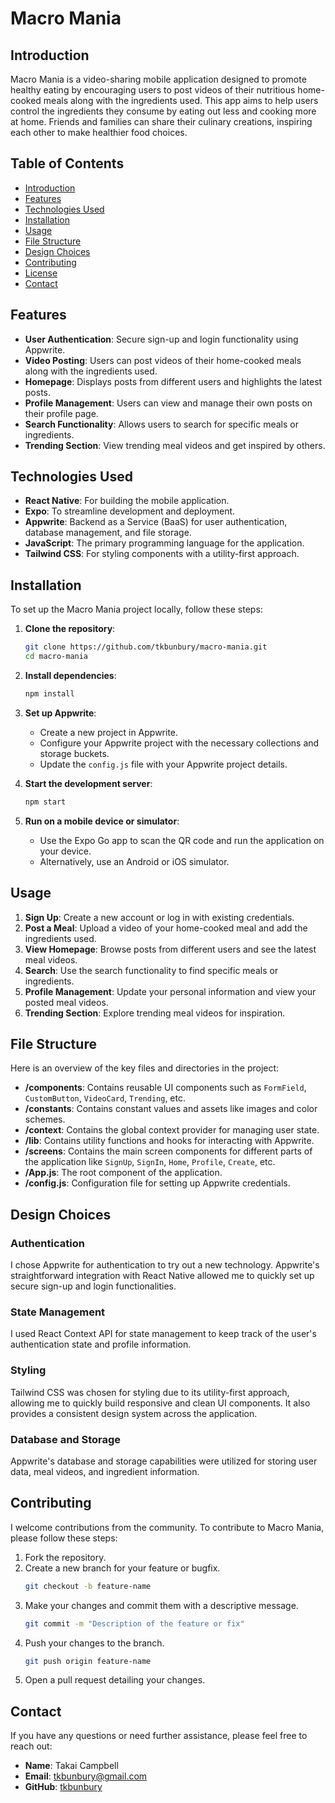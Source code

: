 # Macro Mania

## Introduction

Macro Mania is a video-sharing mobile application designed to promote healthy eating by encouraging users to post videos of their nutritious home-cooked meals along with the ingredients used. This app aims to help users control the ingredients they consume by eating out less and cooking more at home. Friends and families can share their culinary creations, inspiring each other to make healthier food choices.

## Table of Contents

- [Introduction](#introduction)
- [Features](#features)
- [Technologies Used](#technologies-used)
- [Installation](#installation)
- [Usage](#usage)
- [File Structure](#file-structure)
- [Design Choices](#design-choices)
- [Contributing](#contributing)
- [License](#license)
- [Contact](#contact)

## Features

- **User Authentication**: Secure sign-up and login functionality using Appwrite.
- **Video Posting**: Users can post videos of their home-cooked meals along with the ingredients used.
- **Homepage**: Displays posts from different users and highlights the latest posts.
- **Profile Management**: Users can view and manage their own posts on their profile page.
- **Search Functionality**: Allows users to search for specific meals or ingredients.
- **Trending Section**: View trending meal videos and get inspired by others.

## Technologies Used

- **React Native**: For building the mobile application.
- **Expo**: To streamline development and deployment.
- **Appwrite**: Backend as a Service (BaaS) for user authentication, database management, and file storage.
- **JavaScript**: The primary programming language for the application.
- **Tailwind CSS**: For styling components with a utility-first approach.

## Installation

To set up the Macro Mania project locally, follow these steps:

1. **Clone the repository**:
    ```bash
    git clone https://github.com/tkbunbury/macro-mania.git
    cd macro-mania
    ```

2. **Install dependencies**:
    ```bash
    npm install
    ```

3. **Set up Appwrite**:
    - Create a new project in Appwrite.
    - Configure your Appwrite project with the necessary collections and storage buckets.
    - Update the `config.js` file with your Appwrite project details.

4. **Start the development server**:
    ```bash
    npm start
    ```

5. **Run on a mobile device or simulator**:
    - Use the Expo Go app to scan the QR code and run the application on your device.
    - Alternatively, use an Android or iOS simulator.

## Usage

1. **Sign Up**: Create a new account or log in with existing credentials.
2. **Post a Meal**: Upload a video of your home-cooked meal and add the ingredients used.
3. **View Homepage**: Browse posts from different users and see the latest meal videos.
4. **Search**: Use the search functionality to find specific meals or ingredients.
5. **Profile Management**: Update your personal information and view your posted meal videos.
6. **Trending Section**: Explore trending meal videos for inspiration.

## File Structure

Here is an overview of the key files and directories in the project:

- **/components**: Contains reusable UI components such as `FormField`, `CustomButton`, `VideoCard`, `Trending`, etc.
- **/constants**: Contains constant values and assets like images and color schemes.
- **/context**: Contains the global context provider for managing user state.
- **/lib**: Contains utility functions and hooks for interacting with Appwrite.
- **/screens**: Contains the main screen components for different parts of the application like `SignUp`, `SignIn`, `Home`, `Profile`, `Create`, etc.
- **/App.js**: The root component of the application.
- **/config.js**: Configuration file for setting up Appwrite credentials.

## Design Choices

### Authentication
I chose Appwrite for authentication to try out a new technology. Appwrite's straightforward integration with React Native allowed me to quickly set up secure sign-up and login functionalities.

### State Management
I used React Context API for state management to keep track of the user's authentication state and profile information. 

### Styling
Tailwind CSS was chosen for styling due to its utility-first approach, allowing me to quickly build responsive and clean UI components. It also provides a consistent design system across the application.

### Database and Storage
Appwrite's database and storage capabilities were utilized for storing user data, meal videos, and ingredient information.

## Contributing

I welcome contributions from the community. To contribute to Macro Mania, please follow these steps:

1. Fork the repository.
2. Create a new branch for your feature or bugfix.
    ```bash
    git checkout -b feature-name
    ```
3. Make your changes and commit them with a descriptive message.
    ```bash
    git commit -m "Description of the feature or fix"
    ```
4. Push your changes to the branch.
    ```bash
    git push origin feature-name
    ```
5. Open a pull request detailing your changes.

## Contact

If you have any questions or need further assistance, please feel free to reach out:

- **Name**: Takai Campbell
- **Email**: tkbunbury@gmail.com
- **GitHub**: [tkbunbury](https://github.com/tkbunbury)